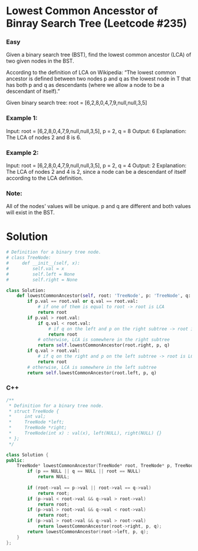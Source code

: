 Lowest Common Ancesstor of Binray Search Tree (Leetcode #235)
===============================
### Easy
Given a binary search tree (BST), find the lowest common ancestor (LCA) of two given nodes in the BST.

According to the definition of LCA on Wikipedia: “The lowest common ancestor is defined between two nodes p and q as the lowest node in T that has both p and q as descendants (where we allow a node to be a descendant of itself).”

Given binary search tree:  root = [6,2,8,0,4,7,9,null,null,3,5]

### Example 1:
Input: root = [6,2,8,0,4,7,9,null,null,3,5], p = 2, q = 8
Output: 6
Explanation: The LCA of nodes 2 and 8 is 6.

### Example 2:
Input: root = [6,2,8,0,4,7,9,null,null,3,5], p = 2, q = 4
Output: 2
Explanation: The LCA of nodes 2 and 4 is 2, since a node can be a descendant of itself according to the LCA definition.


### Note:
All of the nodes' values will be unique.
p and q are different and both values will exist in the BST.

Solution
========
```python
# Definition for a binary tree node.
# class TreeNode:
#     def __init__(self, x):
#         self.val = x
#         self.left = None
#         self.right = None

class Solution:
    def lowestCommonAncestor(self, root: 'TreeNode', p: 'TreeNode', q: 'TreeNode') -> 'TreeNode':
        if p.val == root.val or q.val == root.val:
            # if one of them is equal to root -> root is LCA
            return root
        if p.val > root.val:
            if q.val < root.val:
                # if q on the left and p on the right subtree -> root is LCA
                return root
            # otherwise, LCA is somewhere in the right subtree
            return self.lowestCommonAncestor(root.right, p, q)
        if q.val > root.val:
            # if q on the right and p on the left subtree -> root is LCA
            return root
        # otherwise, LCA is somewhere in the left subtree
        return self.lowestCommonAncestor(root.left, p, q)
```

### **C++**
```c++
/**
 * Definition for a binary tree node.
 * struct TreeNode {
 *     int val;
 *     TreeNode *left;
 *     TreeNode *right;
 *     TreeNode(int x) : val(x), left(NULL), right(NULL) {}
 * };
 */

class Solution {
public:
    TreeNode* lowestCommonAncestor(TreeNode* root, TreeNode* p, TreeNode* q) {
        if (p == NULL || q == NULL || root == NULL)
            return NULL;
        
        if (root->val == p->val || root->val == q->val)
            return root;
        if (p->val < root->val && q->val > root->val)
            return root;
        if (p->val > root->val && q->val < root->val)
            return root;
        if (p->val > root->val && q->val > root->val)
            return lowestCommonAncestor(root->right, p, q);
        return lowestCommonAncestor(root->left, p, q);
    }
};
```
